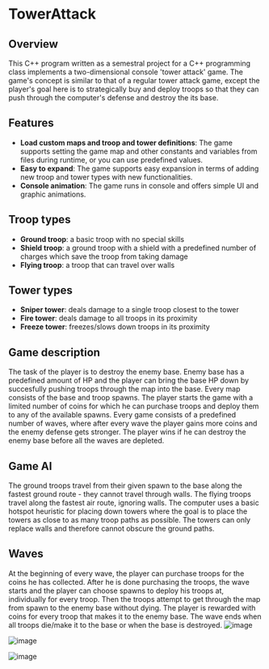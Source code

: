 # TowerAttack

## Overview

This C++ program written as a semestral project for a C++ programming class implements a two-dimensional console 'tower attack' game. The game's concept is similar to that of a regular tower attack game, except the player's goal here is to strategically buy and deploy troops so that they can push through the computer's defense and destroy the its base.

## Features

- **Load custom maps and troop and tower definitions**: The game supports setting the game map and other constants and variables from files during runtime, or you can use predefined values.
- **Easy to expand**: The game supports easy expansion in terms of adding new troop and tower types with new functionalities.
- **Console animation**: The game runs in console and offers simple UI and graphic animations.

## Troop types
- **Ground troop**: a basic troop with no special skills
- **Shield troop**: a ground troop with a shield with a predefined number of charges which save the troop from taking damage
- **Flying troop**: a troop that can travel over walls

## Tower types
- **Sniper tower**: deals damage to a single troop closest to the tower
- **Fire tower**: deals damage to all troops in its proximity
- **Freeze tower**: freezes/slows down troops in its proximity

## Game description
The task of the player is to destroy the enemy base. Enemy base has a predefined amount of HP and the player can bring the base HP down by succesfully pushing troops through the map into the base. Every map consists of the base and troop spawns. The player starts the game with a limited number of coins for which he can purchase troops and deploy them to any of the available spawns. Every game consists of a predefined number of waves, where after every wave the player gains more coins and the enemy defense gets stronger. The player wins if he can destroy the enemy base before all the waves are depleted.

## Game AI
The ground troops travel from their given spawn to the base along the fastest ground route - they cannot travel through walls. The flying troops travel along the fastest air route, ignoring walls. The computer uses a basic hotspot heuristic for placing down towers where the goal is to place the towers as close to as many troop paths as possible. The towers can only replace walls and therefore cannot obscure the ground paths.

## Waves
At the beginning of every wave, the player can purchase troops for the coins he has collected. After he is done purchasing the troops, the wave starts and the player can choose spawns to deploy his troops at, individually for every troop. Then the troops attempt to get through the map from spawn to the enemy base without dying. The player is rewarded with coins for every troop that makes it to the enemy base. The wave ends when all troops die/make it to the base or when the base is destroyed.
![image](https://github.com/user-attachments/assets/b0039343-14db-46f5-ad26-5fc556fb69ee)

![image](https://github.com/user-attachments/assets/bff10d09-9211-4a5f-b6cd-0aafb01bce48)

![image](https://github.com/user-attachments/assets/fbe66491-c2f6-491b-b518-c9a65de8b443)

